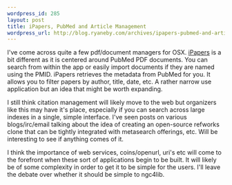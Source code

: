 ```yaml
--- 
wordpress_id: 285
layout: post
title: iPapers, PubMed and Article Management
wordpress_url: http://blog.ryaneby.com/archives/ipapers-pubmed-and-article-management/
---
```

I've come across quite a few pdf/document managers for OSX. <a href="http://homepage.mac.com/toshihiro_aoyama/iPapers/">iPapers</a> is a bit different as it is centered around PubMed PDF documents. You can search from within the app or easily import documents if they are named using the PMID. iPapers retrieves the metadata from PubMed for you. It allows you to filter papers by author, title, date, etc. A rather narrow use application but an idea that might be worth expanding.

I still think citation management will likely move to the web but organizers like this may have it's place, especially if you can search across large indexes in a single, simple interface. I've seen posts on various blogs/irc/email talking about the idea of creating an open-source refworks clone that can be tightly integrated with metasearch offerings, etc. Will be interesting to see if anything comes of it.

I think the importance of web services, coins/openurl, uri's etc will come to the forefront when these sort of applications begin to be built. It will likely be of some complexity in order to get it to be simple for the users. I'll leave the debate over whether it should be simple to ngc4lib.
